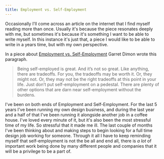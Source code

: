 ```yaml
---
title: Employment vs. Self-Employment
---
```

Occasionally I'll come across an article on the internet that I find myself reading more than once. Usually it's because the piece resonates deeply with me, but sometimes it's because it's something I want to be able to write myself. In this instance it's just that, a piece I would like to be able to write in a years time, but with my own perspective.

In a piece about <a href="https://garrettdimon.com/2017/employment-vs-self-employment/">Employment vs. Self-Employment</a> Garret Dimon wrote this paragraph.

<blockquote>
Being self-employed is great. And it’s not so great. Like anything, there are tradeoffs. For you, the tradeoffs may be worth it. Or, they might not. Or, they may not be the right tradeoffs at this point in your life. Just don’t put self-employment on a pedestal. There are plenty of other options that are darn near self-employment without the burdens.
</blockquote>

I've been on both ends of Employment and Self-Employment. For the last 5 years I've been running my own design business, and during the last year and a half of that I've been running it alongside another job in a coffee house. I've loved every minute of it, but it's also been the most stressful time of my life. So stressful that it made me ill. The last couple of months I've been thinking about and making steps to begin looking for a full time design job working for someone. Through it all I have to keep reminding myself that self-employment is not the be all and end all, there is <em>a lot</em> of important work being done by many different people and companies that it will be a privilege to be a part of.
